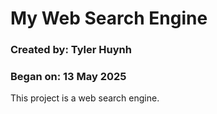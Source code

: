 # My Web Search Engine  
### Created by: Tyler Huynh  
### Began on: 13 May 2025  

This project is a web search engine.  
